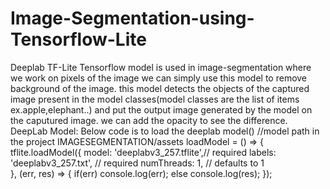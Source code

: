 # Image-Segmentation-using-Tensorflow-Lite


Deeplab TF-Lite Tensorflow model is used in image-segmentation where we work on pixels of the image
we can simply use this model to remove background of the image. this model detects the objects of the captured image
present in the model classes(model classes are the list of items ex.apple,elephant..) and put the output image generated by the model on the caputured image.
we can add the opacity to see the difference.
DeepLab Model:
Below code is to load the deeplab model() //model path in the project IMAGESEGMENTATION/assets
   loadModel = () => {
    tflite.loadModel({
      model: 'deeplabv3_257.tflite',// required
      labels: 'deeplabv3_257.txt',  // required
      numThreads: 1,                              // defaults to 1  
    },
    (err, res) => {
      if(err)
        console.log(err);
      else
        console.log(res);
    });
